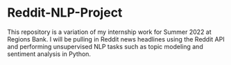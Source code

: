 # Reddit-NLP-Project
This repository is a variation of my internship work for Summer 2022 at Regions Bank. I will be pulling in Reddit news headlines using the Reddit API and performing unsupervised NLP tasks such as topic modeling and sentiment analysis in Python.  
